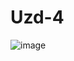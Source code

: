 # Uzd-4
![image](https://user-images.githubusercontent.com/12825358/40748244-7ad33db8-6468-11e8-80f8-3f72308e06c0.png)